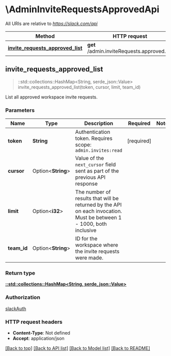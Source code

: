 # \AdminInviteRequestsApprovedApi

All URIs are relative to *https://slack.com/api*

Method | HTTP request | Description
------------- | ------------- | -------------
[**invite_requests_approved_list**](AdminInviteRequestsApprovedApi.md#invite_requests_approved_list) | **get** /admin.inviteRequests.approved.list | 



## invite_requests_approved_list

> ::std::collections::HashMap<String, serde_json::Value> invite_requests_approved_list(token, cursor, limit, team_id)


List all approved workspace invite requests.

### Parameters


Name | Type | Description  | Required | Notes
------------- | ------------- | ------------- | ------------- | -------------
**token** | **String** | Authentication token. Requires scope: `admin.invites:read` | [required] |
**cursor** | Option<**String**> | Value of the `next_cursor` field sent as part of the previous API response |  |
**limit** | Option<**i32**> | The number of results that will be returned by the API on each invocation. Must be between 1 - 1000, both inclusive |  |
**team_id** | Option<**String**> | ID for the workspace where the invite requests were made. |  |

### Return type

[**::std::collections::HashMap<String, serde_json::Value>**](serde_json::Value.md)

### Authorization

[slackAuth](../README.md#slackAuth)

### HTTP request headers

- **Content-Type**: Not defined
- **Accept**: application/json

[[Back to top]](#) [[Back to API list]](../README.md#documentation-for-api-endpoints) [[Back to Model list]](../README.md#documentation-for-models) [[Back to README]](../README.md)

